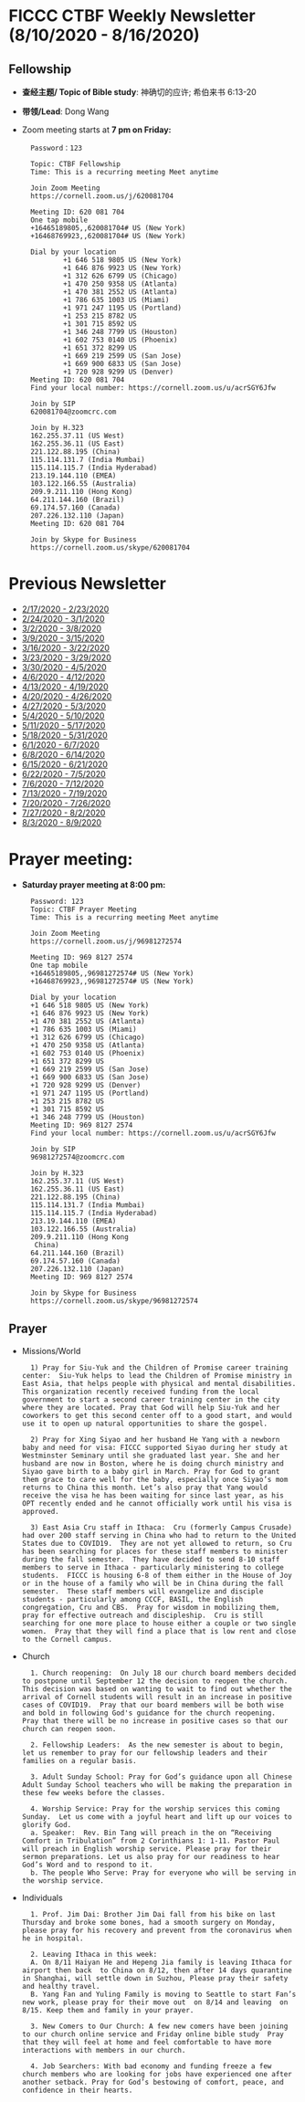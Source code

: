 
# FICCC CTBF Weekly Newsletter (8/10/2020 - 8/16/2020)

 
## Fellowship
- **查经主题/ Topic of Bible study**: 神确切的应许; 希伯来书 6:13-20
- **带领/Lead**: Dong Wang
		


- Zoom meeting starts at **7 pm on Friday:**
		
		Password：123

		Topic: CTBF Fellowship
		Time: This is a recurring meeting Meet anytime
		
		Join Zoom Meeting
		https://cornell.zoom.us/j/620081704
		
		Meeting ID: 620 081 704
		One tap mobile
		+16465189805,,620081704# US (New York)
		+16468769923,,620081704# US (New York)
		
		Dial by your location
		        +1 646 518 9805 US (New York)
		        +1 646 876 9923 US (New York)
		        +1 312 626 6799 US (Chicago)
		        +1 470 250 9358 US (Atlanta)
		        +1 470 381 2552 US (Atlanta)
		        +1 786 635 1003 US (Miami)
		        +1 971 247 1195 US (Portland)
		        +1 253 215 8782 US
		        +1 301 715 8592 US
		        +1 346 248 7799 US (Houston)
		        +1 602 753 0140 US (Phoenix)
		        +1 651 372 8299 US
		        +1 669 219 2599 US (San Jose)
		        +1 669 900 6833 US (San Jose)
		        +1 720 928 9299 US (Denver)
		Meeting ID: 620 081 704
		Find your local number: https://cornell.zoom.us/u/acrSGY6Jfw
		
		Join by SIP
		620081704@zoomcrc.com
		
		Join by H.323
		162.255.37.11 (US West)
		162.255.36.11 (US East)
		221.122.88.195 (China)
		115.114.131.7 (India Mumbai)
		115.114.115.7 (India Hyderabad)
		213.19.144.110 (EMEA)
		103.122.166.55 (Australia)
		209.9.211.110 (Hong Kong)
		64.211.144.160 (Brazil)
		69.174.57.160 (Canada)
		207.226.132.110 (Japan)
		Meeting ID: 620 081 704
		
		Join by Skype for Business
		https://cornell.zoom.us/skype/620081704


# Previous Newsletter
- [2/17/2020 - 2/23/2020](2_25_2020)
- [2/24/2020 - 3/1/2020](2_24_2020)
- [3/2/2020 - 3/8/2020](3_2_2020)
- [3/9/2020 - 3/15/2020](3_9_2020)
- [3/16/2020 - 3/22/2020](3_16_2020)
- [3/23/2020 - 3/29/2020](3_23_2020)
- [3/30/2020 - 4/5/2020](4_5_2020)
- [4/6/2020 - 4/12/2020](4_6_2020)
- [4/13/2020 - 4/19/2020](4_13_2020)
- [4/20/2020 - 4/26/2020](4_20_2020)
- [4/27/2020 - 5/3/2020](4_27_2020)
- [5/4/2020 - 5/10/2020](5_4_2020)
- [5/11/2020 - 5/17/2020](5_11_2020)
- [5/18/2020 - 5/31/2020](5_24_2020_2)
- [6/1/2020 - 6/7/2020](6_1_2020)
- [6/8/2020 - 6/14/2020](6_8_2020)
- [6/15/2020 - 6/21/2020](6_15_2020)
- [6/22/2020 - 7/5/2020](6_22_2020)
- [7/6/2020 - 7/12/2020](7_6_2020)
- [7/13/2020 - 7/19/2020](7_13_2020)
- [7/20/2020 - 7/26/2020](7_20_2020)
- [7/27/2020 - 8/2/2020](7_27_2020)
- [8/3/2020 - 8/9/2020](8_3_2020)
# Prayer meeting:
	
- **Saturday prayer meeting at 8:00 pm:**

		Password: 123
		Topic: CTBF Prayer Meeting
		Time: This is a recurring meeting Meet anytime
		
		Join Zoom Meeting
		https://cornell.zoom.us/j/96981272574
		
		Meeting ID: 969 8127 2574
		One tap mobile
		+16465189805,,96981272574# US (New York)
		+16468769923,,96981272574# US (New York)
		
		Dial by your location
        +1 646 518 9805 US (New York)
        +1 646 876 9923 US (New York)
        +1 470 381 2552 US (Atlanta)
        +1 786 635 1003 US (Miami)
        +1 312 626 6799 US (Chicago)
        +1 470 250 9358 US (Atlanta)
        +1 602 753 0140 US (Phoenix)
        +1 651 372 8299 US
        +1 669 219 2599 US (San Jose)
        +1 669 900 6833 US (San Jose)
        +1 720 928 9299 US (Denver)
        +1 971 247 1195 US (Portland)
        +1 253 215 8782 US
        +1 301 715 8592 US
        +1 346 248 7799 US (Houston)
		Meeting ID: 969 8127 2574
		Find your local number: https://cornell.zoom.us/u/acrSGY6Jfw
		
		Join by SIP
		96981272574@zoomcrc.com
		
		Join by H.323
		162.255.37.11 (US West)
		162.255.36.11 (US East)
		221.122.88.195 (China)
		115.114.131.7 (India Mumbai)
		115.114.115.7 (India Hyderabad)
		213.19.144.110 (EMEA)
		103.122.166.55 (Australia)
		209.9.211.110 (Hong Kong
		 China)
		64.211.144.160 (Brazil)
		69.174.57.160 (Canada)
		207.226.132.110 (Japan)
		Meeting ID: 969 8127 2574
		
		Join by Skype for Business
		https://cornell.zoom.us/skype/96981272574

	
## Prayer

- Missions/World
		
		1) Pray for Siu-Yuk and the Children of Promise career training center:  Siu-Yuk helps to lead the Children of Promise ministry in East Asia, that helps people with physical and mental disabilities. This organization recently received funding from the local government to start a second career training center in the city where they are located. Pray that God will help Siu-Yuk and her coworkers to get this second center off to a good start, and would use it to open up natural opportunities to share the gospel.
		
		2) Pray for Xing Siyao and her husband He Yang with a newborn baby and need for visa: FICCC supported Siyao during her study at Westminster Seminary until she graduated last year. She and her husband are now in Boston, where he is doing church ministry and Siyao gave birth to a baby girl in March. Pray for God to grant them grace to care well for the baby, especially once Siyao’s mom returns to China this month. Let’s also pray that Yang would receive the visa he has been waiting for since last year, as his OPT recently ended and he cannot officially work until his visa is approved. 
		
		3) East Asia Cru staff in Ithaca:  Cru (formerly Campus Crusade) had over 200 staff serving in China who had to return to the United States due to COVID19.  They are not yet allowed to return, so Cru has been searching for places for these staff members to minister during the fall semester.  They have decided to send 8-10 staff members to serve in Ithaca - particularly ministering to college students.  FICCC is housing 6-8 of them either in the House of Joy or in the house of a family who will be in China during the fall semester.  These staff members will evangelize and disciple students - particularly among CCCF, BASIL, the English congregation, Cru and CBS.  Pray for wisdom in mobilizing them, pray for effective outreach and discipleship.  Cru is still searching for one more place to house either a couple or two single women.  Pray that they will find a place that is low rent and close to the Cornell campus.

								
		

- Church

		1. Church reopening:  On July 18 our church board members decided to postpone until September 12 the decision to reopen the church.  This decision was based on wanting to wait to find out whether the arrival of Cornell students will result in an increase in positive cases of COVID19.  Pray that our board members will be both wise and bold in following God's guidance for the church reopening.  Pray that there will be no increase in positive cases so that our church can reopen soon.

		2. Fellowship Leaders:  As the new semester is about to begin, let us remember to pray for our fellowship leaders and their families on a regular basis.
		
		3. Adult Sunday School: Pray for God’s guidance upon all Chinese Adult Sunday School teachers who will be making the preparation in these few weeks before the classes.
		
		4. Worship Service: Pray for the worship services this coming Sunday.  Let us come with a joyful heart and lift up our voices to glorify God.
		a. Speaker:  Rev. Bin Tang will preach in the on “Receiving Comfort in Tribulation” from 2 Corinthians 1: 1-11. Pastor Paul will preach in English worship service. Please pray for their sermon preparations. Let us also pray for our readiness to hear God’s Word and to respond to it.
		b. The people Who Serve: Pray for everyone who will be serving in the worship service.
					
								


- Individuals

		1. Prof. Jim Dai: Brother Jim Dai fall from his bike on last Thursday and broke some bones, had a smooth surgery on Monday, please pray for his recovery and prevent from the coronavirus when he in hospital.  

		2. Leaving Ithaca in this week: 
		A. On 8/11 Haiyan He and Hepeng Jia family is leaving Ithaca for airport then back  to China on 8/12, then after 14 days quarantine in Shanghai, will settle down in Suzhou, Please pray their safety and healthy travel. 
		B. Yang Fan and Yuling Family is moving to Seattle to start Fan’s  new work, please pray for their move out  on 8/14 and leaving  on 8/15. Keep them and family in your prayer.
		
		3. New Comers to Our Church: A few new comers have been joining to our church online service and Friday online bible study  Pray that they will feel at home and feel comfortable to have more interactions with members in our church.
		
		4. Job Searchers: With bad economy and funding freeze a few church members who are looking for jobs have experienced one after another setback. Pray for God’s bestowing of comfort, peace, and confidence in their hearts.
		

